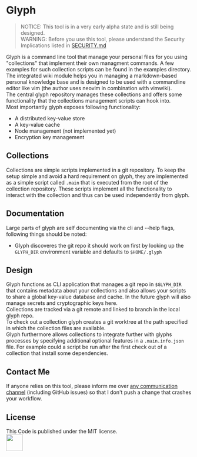 # Glyph
> NOTICE: This tool is in a very early alpha state and is still being designed.  
> WARNING: Before you use this tool, please understand the Security Implications listed in [SECURITY.md](SECURITY.md)

Glyph is a command line tool that manage your personal files for you using "collections" that implement their own managment commands. A few examples for such collection scripts can be found in the examples directory.  
The integrated wiki module helps you in managing a markdown-based personal knowledge base and is designed to be used with a commandline editor like vim (the author uses neovim in combination with vimwiki).  
 The central glyph repository manages these collections and offers some functionality that the collections management scripts can hook into.  
Most importantly glyph exposes following functionality:
- A distributed key-value store
- A key-value cache
- Node management (not implemented yet)
- Encryption key management

## Collections
Collections are simple scripts implemented in a git repository. To keep the setup simple and avoid a hard requirement on glyph, they are implemented as a simple script called `.main` that is executed from the root of the collection repository. These scripts implement all the functionality to interact with the collection and thus can be used independently from glyph.

## Documentation
Large parts of glyph are self documenting via the cli and --help flags, following things should be noted:  
- Glyph discoveres the git repo it should work on first by looking up the `GLYPH_DIR` environment variable and defaults to `$HOME/.glyph`

## Design
Glyph functions as CLI application that manages a git repo in `$GLYPH_DIR` that contains metadata about your collections and also allows your scripts to share a global key-value database and cache. In the future glyph will also manage secrets and cryptographic keys here.  
Collections are tracked via a git remote and linked to branch in the local glyph repo.  
To check out a collection glyph creates a git worktree at the path specified in which the collection files are available.  
Glyph furthermore allows collections to integrate further with glyphs processes by specifying additional optional features in a `.main.info.json` file. For example could a script be run after the first check out of a collection that install some dependencies.

## Contact Me
If anyone relies on this tool, please inform me over [any communication channel](https://tionis.dev) (including GitHub issues) so that I don't push a change that crashes your workflow.

## License
This Code is published under the MIT license.  
<a href="https://endsoftwarepatents.org/innovating-without-patents"><img style="height: 45px;" src="https://static.fsf.org/nosvn/esp/logos/patent-free.svg"></a>

